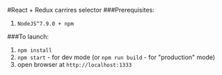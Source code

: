 #React + Redux carrires selector
###Prerequisites:
1. `NodeJS^7.9.0 + npm`

###To launch:
1. `npm install`
2. `npm start` - for dev mode (or `npm run build` - for "production" mode)
3. open browser at `http://localhost:1333`